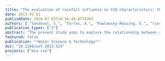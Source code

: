 ```yaml
---
title: "The evaluation of rainfall influence on CSO characteristics: the Berlin case study"
date: 2013-01-01
publishDate: 2020-07-03T20:16:40.877436Z
authors: [ "Sandoval, S.", "Torres, A.", "Pawlowsky-Reusing, E.", "riechel", "caradot" ]
publication_types: ["2"]
abstract: "The present study aims to explore the relationship between rainfall variables and water quality/quantity characteristics of combined sewer overflows (CSO), by the use of multivariate statistical methods and online measurements at a principal CSO outlet in Berlin (Germany). Canonical correlation results showed that the maximum and average rainfall intensities are the most influential variables to describe CSO water quantity and pollutant loads whereas the duration of the rainfall event and the rain depth seem to be the most influential variables to describe CSO pollutant concentrations. The analysis of Partial Least Squares (PLS) regression models confirms the findings of the canonical correlation and highlights three main influences of rainfall on CSO characteristics: (i) CSO water quantity characteristics are mainly influenced by the maximal rainfall intensities, (ii) CSO pollutants concentrations were found to be mostly associated with duration of the rainfall and (iii) pollutants loads seemed to be principally influenced by dry weather duration before the rainfall event. The prediction quality of PLS models is rather low (R² < 0.6) but results can be useful to explore qualitatively the influence of rainfall on CSO characteristics."
featured: false
publication: "*Water Science & Technology*"
doi: "10.2166/wst.2013.524"
projects: ["mia-cso"]
---
```


